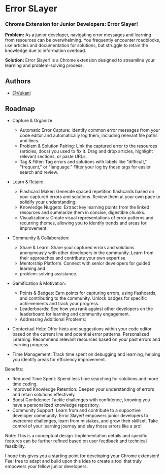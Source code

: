
# Error SLayer


### Chrome Extension for Junior Developers: Error Slayer!
**Problem:** As a junior developer, navigating error messages and learning from resources can be overwhelming. You frequently encounter roadblocks, use articles and documentation for solutions, but struggle to retain the knowledge due to information overload.

**Solution:** Error Slayer! is a Chrome extension designed to streamline your learning and problem-solving process. 


## Authors

- [@Vukani](https://github.com/Vukani351)


## Roadmap


- Capture & Organize:
    - Automatic Error Capture: Identify common error messages from your code editor and automatically log them, including relevant file paths and lines.
    - Problem & Solution Pairing: Link the captured error to the resources (articles, docs) you used to fix it. Drag and drop articles, highlight relevant sections, or paste URLs.
    - Tag & Filter: Tag errors and solutions with labels like "difficult," "frequent," or "language." Filter your log by these tags for easier search and review.

- Learn & Retain:
    - Flashcard Maker: Generate spaced repetition flashcards based on your captured errors and solutions. Review them at your own pace to solidify your understanding.
    - Knowledge Nuggets: Extract key learning points from the linked resources and summarize them in concise, digestible chunks.
    - Visualizations: Create visual representations of error patterns and recurring themes, allowing you to identify trends and areas for improvement.

- Community & Collaboration:
    - Share & Learn: Share your captured errors and solutions anonymously with other developers in the community. Learn from their approaches and contribute your own expertise.
    - Mentorship Platform: Connect with senior developers for guided learning and 
    - problem-solving assistance.

- Gamification & Motivation:
    - Points & Badges: Earn points for capturing errors, using flashcards, and contributing to the community. Unlock badges for specific achievements and track your progress.
    - Leaderboards: See how you rank against other developers on the leaderboard for    learning and community engagement.
    - Addressing Additional Problems:

- Contextual Help: Offer hints and suggestions within your code editor based on the current line and potential error patterns.
Personalized Learning: Recommend relevant resources based on your past errors and learning progress.
- Time Management: Track time spent on debugging and learning, helping you identify areas for efficiency improvement.

Benefits:

- Reduced Time Spent: Spend less time searching for solutions and more time coding.
- Improved Knowledge Retention: Deepen your understanding of errors and retain solutions effectively.
- Boost Confidence: Tackle challenges with confidence, knowing you have a personalized knowledge repository.
- Community Support: Learn from and contribute to a supportive developer community.
Error Slayer! empowers junior developers to overcome challenges, learn from mistakes, and grow their skillset. Take control of your learning journey and slay those errors like a pro!
 
Note: This is a conceptual design. Implementation details and specific features can be further refined based on user feedback and technical feasibility.

I hope this gives you a starting point for developing your Chrome extension! Feel free to adapt and build upon this idea to create a tool that truly empowers your fellow junior developers.

